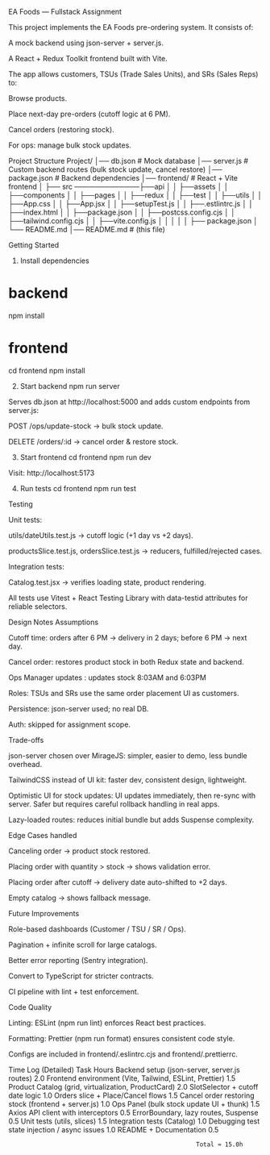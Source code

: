 EA Foods — Fullstack Assignment

This project implements the EA Foods pre-ordering system.
It consists of:

A mock backend using json-server + server.js.

A React + Redux Toolkit frontend built with Vite.

The app allows customers, TSUs (Trade Sales Units), and SRs (Sales Reps) to:

Browse products.

Place next-day pre-orders (cutoff logic at 6 PM).

Cancel orders (restoring stock).

For ops: manage bulk stock updates.

Project Structure
Project/
│── db.json           # Mock database
│── server.js         # Custom backend routes (bulk stock update, cancel restore)
│── package.json      # Backend dependencies
│── frontend/         # React + Vite frontend
│   ├── src ─────────────├──api
│   │                    ├──assets
│   │                    ├──components 
│   │                    ├──pages
│   │                    ├──redux
│   │                    ├──test
│   │                    ├──utils
│   │                    ├──App.css
│   │                    ├──App.jsx
│   │                    ├──setupTest.js
│   │                    ├──.estlintrc.js
│   │                    ├──index.html
│   │                    ├──package.json
│   │                    ├──postcss.config.cjs
│   │                    ├──tailwind.config.cjs
│   │                    ├──vite.config.js
│   │ 
│   │
│   ├── package.json
│   └── README.md
│── README.md         # (this file)

Getting Started
1. Install dependencies
# backend
npm install

# frontend
cd frontend
npm install

2. Start backend
npm run server


Serves db.json at http://localhost:5000 and adds custom endpoints from server.js:

POST /ops/update-stock → bulk stock update.

DELETE /orders/:id → cancel order & restore stock.

3. Start frontend
cd frontend
npm run dev


Visit: http://localhost:5173

4. Run tests
cd frontend
npm run test

Testing

Unit tests:

utils/dateUtils.test.js → cutoff logic (+1 day vs +2 days).

productsSlice.test.js, ordersSlice.test.js → reducers, fulfilled/rejected cases.

Integration tests:

Catalog.test.jsx → verifies loading state, product rendering.

All tests use Vitest + React Testing Library with data-testid attributes for reliable selectors.

Design Notes
Assumptions

Cutoff time: orders after 6 PM → delivery in 2 days; before 6 PM → next day.

Cancel order: restores product stock in both Redux state and backend.

Ops Manager updates : updates stock 8:03AM and 6:03PM

Roles: TSUs and SRs use the same order placement UI as customers.

Persistence: json-server used; no real DB.

Auth: skipped for assignment scope.

Trade-offs

json-server chosen over MirageJS: simpler, easier to demo, less bundle overhead.

TailwindCSS instead of UI kit: faster dev, consistent design, lightweight.

Optimistic UI for stock updates: UI updates immediately, then re-sync with server. Safer but requires careful rollback handling in real apps.

Lazy-loaded routes: reduces initial bundle but adds Suspense complexity.

Edge Cases handled

Canceling order → product stock restored.

Placing order with quantity > stock → shows validation error.

Placing order after cutoff → delivery date auto-shifted to +2 days.

Empty catalog → shows fallback message.

Future Improvements

Role-based dashboards (Customer / TSU / SR / Ops).

Pagination + infinite scroll for large catalogs.

Better error reporting (Sentry integration).

Convert to TypeScript for stricter contracts.

CI pipeline with lint + test enforcement.

Code Quality

Linting: ESLint (npm run lint) enforces React best practices.

Formatting: Prettier (npm run format) ensures consistent code style.

Configs are included in frontend/.eslintrc.cjs and frontend/.prettierrc.

Time Log (Detailed)
Task	                                                        Hours
Backend setup (json-server, server.js routes)	                2.0
Frontend environment (Vite, Tailwind, ESLint, Prettier)	        1.5
Product Catalog (grid, virtualization, ProductCard)	            2.0
SlotSelector + cutoff date logic	                            1.0
Orders slice + Place/Cancel flows	                            1.5
Cancel order restoring stock (frontend + server.js)	            1.0
Ops Panel (bulk stock update UI + thunk)	                    1.5
Axios API client with interceptors	                            0.5
ErrorBoundary, lazy routes, Suspense	                        0.5
Unit tests (utils, slices)	                                    1.5
Integration tests (Catalog)	                                    1.0
Debugging test state injection / async issues	                1.0
README + Documentation	                                        0.5

                                                        Total ≈ 15.0h